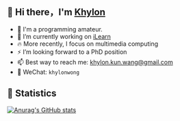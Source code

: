 ## 👋 Hi there，I'm [Khylon](https://khylonwong.github.io/)

- 🤔 I'm a programming amateur.
- 🔭 I’m currently working on  [iLearn](https://ilearn.sdu.edu.cn/)
- 🔥 More recently, I focus on multimedia computing
- ⚡ I’m looking forward to a PhD position
- 📫 Best way to reach me: [khylon.kun.wang@gmail.com](mailto:khylon.kun.wang@gmail.com)
- 📲 WeChat: `khylonwong`



## 🔰 Statistics

[![Anurag's GitHub stats](https://github-readme-stats.vercel.app/api?username=khylonwong&count_private=true&show_icons=true&theme=radical)](https://github.com/anuraghazra/github-readme-stats)


<!--
**khylonwong/khylonwong** is a ✨ _special_ ✨ repository because its `README.md` (this file) appears on your GitHub profile.

Here are some ideas to get you started:

- 🔭 I’m currently working on ...
- 🌱 I’m currently learning ...
- 👯 I’m looking to collaborate on ...
- 🤔 I’m looking for help with ...
- 💬 Ask me about ...
- 📫 How to reach me: ...
- 😄 Pronouns: ...
- ⚡ Fun fact: ...
-->

